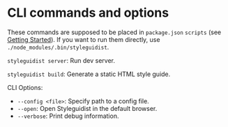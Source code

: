 # CLI commands and options

These commands are supposed to be placed in `package.json` `scripts` (see [Getting Started](GettingStarted.md)). If you want to run them directly, use `./node_modules/.bin/styleguidist`.

`styleguidist server`: Run dev server.

`styleguidist build`: Generate a static HTML style guide.

CLI Options:

- `--config <file>`: Specify path to a config file.
- `--open`: Open Styleguidist in the default browser.
- `--verbose`: Print debug information.
